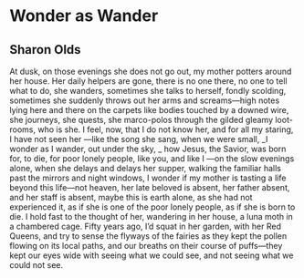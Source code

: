 # Wonder as Wander
## Sharon Olds
At dusk, on those evenings she does not go out,
my mother potters around her house.
Her daily helpers are gone, there is no one
there, no one to tell what to do,
she wanders, sometimes she talks to herself,
fondly scolding, sometimes she suddenly
throws out her arms and screams—high notes
lying here and there on the carpets
like bodies touched by a downed wire,
she journeys, she quests, she marco-polos through
the gilded gleamy loot-rooms, who is she.
I feel, now, that I do not know her,
and for all my staring, I have not seen her
—like the song she sang, when we were small,
 _I wonder as I wander, out under the sky,
_
how Jesus, the Savior, was born for, to die,
for poor lonely people, like you, and like I
—on the slow evenings alone, when she delays
and delays her supper, walking the familiar
halls past the mirrors and night windows,
I wonder if my mother is tasting a life
beyond this life—not heaven, her late
beloved is absent, her father absent,
and her staff is absent, maybe this is earth
alone, as she had not experienced it,
as if she is one of the poor lonely people,
as if she is born to die. I hold fast
to the thought of her, wandering in her house,
a luna moth in a chambered cage.
Fifty years ago, I’d squat in her
garden, with her Red Queens, and try
to sense the flyways of the fairies as they kept
the pollen flowing on its local paths,
and our breaths on their course of puffs—they kept
our eyes wide with seeing what we
could see, and not seeing what we could not see.